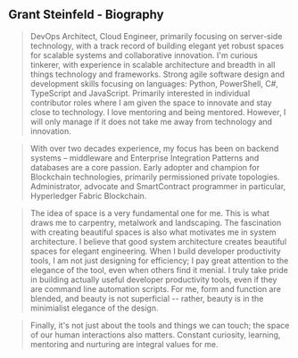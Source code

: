 ## Grant Steinfeld - Biography


> DevOps Architect, Cloud Engineer, primarily focusing on server-side technology, with a track record of building elegant yet robust spaces for scalable systems and collaborative innovation. I'm curious tinkerer, with experience in scalable architecture and breadth in all things technology and frameworks. Strong agile software design and development skills focusing on languages: Python, PowerShell, C#, TypeScript and JavaScript. Primarily interested in individual contributor roles where I am given the space to innovate and stay close to technology. I love mentoring and being mentored. However, I will only manage if it does not take me away from technology and innovation.

> With over two decades experience, my focus has been on backend systems – middleware and Enterprise Integration Patterns and databases are a core passion.  Early adopter and champion for Blockchain technologies, primarily permissioned private topologies. Administrator, advocate and SmartContract programmer in particular, Hyperledger Fabric Blockchain.


> The idea of space is a very fundamental one for me. This is what draws me to carpentry, metalwork and landscaping. The fascination with creating beautiful spaces is also what motivates me in system architecture. I believe that good system architecture creates beautiful spaces for elegant engineering. When I build developer productivity tools, I am not just designing for efficiency; I pay great attention to the elegance of the tool, even when others find it menial. I truly take pride in building actually useful developer productivity tools, even if they are command line automation scripts. For me, form and function are blended, and beauty is not superficial -- rather, beauty is in the minimialist elegance of the design. 

> Finally, it's not just about the tools and things we can touch; the space of our human interactions also matters. Constant curiosity, learning, mentoring and nurturing are integral values for me.



